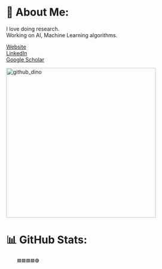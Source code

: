 # 🎡 About Me:
I love doing research. <br>
Working on AI, Machine Learning algorithms.
<br>

[Website](https://adityakchaudhary.github.io/)<br>
[LinkedIn](https://linkedin.com/in/adityakchaudhary)<br>
[Google Scholar](https://scholar.google.com/citations?hl=en&authuser=1&user=EijTE_wAAAAJ)<br>

<img width="400" height="400" alt="github_dino" src="https://github.com/user-attachments/assets/7ed8b9a1-95af-4f17-9497-47f00bbafb1a" />


# 📊 GitHub Stats:

        🟩🟩🟩🟩🟢
        








